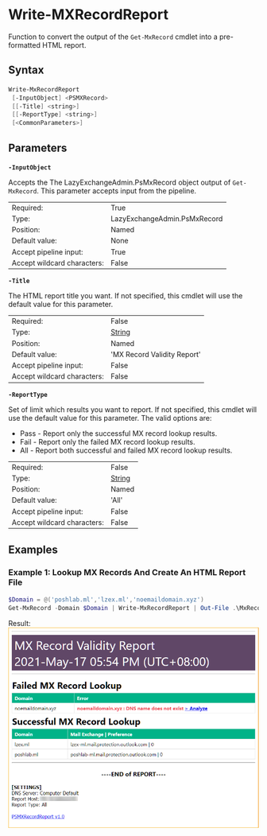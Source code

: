 # Write-MXRecordReport

Function to convert the output of the `Get-MxRecord` cmdlet into a pre-formatted HTML report.

## Syntax

```powershell
Write-MxRecordReport
 [-InputObject] <PSMXRecord>
 [[-Title] <string>]
 [[-ReportType] <string>]
 [<CommonParameters>]
```

## Parameters

**`-InputObject`**

Accepts the The LazyExchangeAdmin.PsMxRecord object output of `Get-MxRecord`. This parameter accepts input from the pipeline.

|                             |                              |
| :-------------------------- | ---------------------------- |
| Required:                   | True                         |
| Type:                       | LazyExchangeAdmin.PsMxRecord |
| Position:                   | Named                        |
| Default value:              | None                         |
| Accept pipeline input:      | True                         |
| Accept wildcard characters: | False                        |

**`-Title`**

The HTML report title you want. If not specified, this cmdlet will use the default value for this parameter.

|                             |                                                                     |
| :-------------------------- | ------------------------------------------------------------------- |
| Required:                   | False                                                               |
| Type:                       | [String](https://docs.microsoft.com/en-us/dotnet/api/system.string) |
| Position:                   | Named                                                               |
| Default value:              | 'MX Record Validity Report'                                         |
| Accept pipeline input:      | False                                                               |
| Accept wildcard characters: | False                                                               |

**`-ReportType`**

Set of limit which results you want to report. If not specified, this cmdlet will use the default value for this parameter. The valid options are:

* Pass - Report only the successful MX record lookup results.
* Fail - Report only the failed MX record lookup results.
* All - Report both successful and failed MX record lookup results.

|                             |                                                                     |
| :-------------------------- | ------------------------------------------------------------------- |
| Required:                   | False                                                               |
| Type:                       | [String](https://docs.microsoft.com/en-us/dotnet/api/system.string) |
| Position:                   | Named                                                               |
| Default value:              | 'All'                                                               |
| Accept pipeline input:      | False                                                               |
| Accept wildcard characters: | False                                                               |

## Examples

### Example 1: Lookup MX Records And Create An HTML Report File

```PowerShell
$Domain = @('poshlab.ml','lzex.ml','noemaildomain.xyz')
Get-MxRecord -Domain $Domain | Write-MxRecordReport | Out-File .\MxRecordReport-All.html
```

Result:
![wmxr-01](.\img/wmxr-01.png)